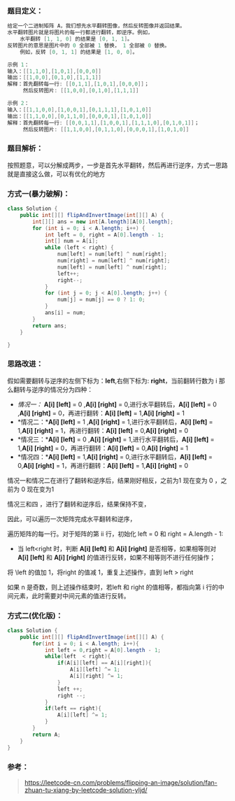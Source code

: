 ### 题目定义：

````java
给定一个二进制矩阵 A，我们想先水平翻转图像，然后反转图像并返回结果。
水平翻转图片就是将图片的每一行都进行翻转，即逆序。例如，
    水平翻转 [1, 1, 0] 的结果是 [0, 1, 1]。
反转图片的意思是图片中的 0 全部被 1 替换， 1 全部被 0 替换。
    例如，反转 [0, 1, 1] 的结果是 [1, 0, 0]。

示例 1：
输入：[[1,1,0],[1,0,1],[0,0,0]]
输出：[[1,0,0],[0,1,0],[1,1,1]]
解释：首先翻转每一行: [[0,1,1],[1,0,1],[0,0,0]]；
     然后反转图片: [[1,0,0],[0,1,0],[1,1,1]]

示例 2：
输入：[[1,1,0,0],[1,0,0,1],[0,1,1,1],[1,0,1,0]]
输出：[[1,1,0,0],[0,1,1,0],[0,0,0,1],[1,0,1,0]]
解释：首先翻转每一行: [[0,0,1,1],[1,0,0,1],[1,1,1,0],[0,1,0,1]]；
     然后反转图片: [[1,1,0,0],[0,1,1,0],[0,0,0,1],[1,0,1,0]]

````

### 题目解析：

按照题意，可以分解成两步，一步是首先水平翻转，然后再进行逆序，方式一思路就是直接这么做，可以有优化的地方

### 方式一(暴力破解)：

````java
class Solution {
    public int[][] flipAndInvertImage(int[][] A) {
        int[][] ans = new int[A.length][A[0].length];
        for (int i = 0; i < A.length; i++) {
            int left = 0, right = A[0].length - 1;
            int[] num = A[i];
            while (left < right) {
                num[left] = num[left] ^ num[right];
                num[right] = num[left] ^ num[right];
                num[left] = num[left] ^ num[right];
                left++;
                right--;
            }
            for (int j = 0; j < A[0].length; j++) {
                num[j] = num[j] == 0 ? 1: 0;
            }
            ans[i] = num;
        }
        return ans;
    }

}
````

### 思路改进：

假如需要翻转与逆序的左侧下标为：**left**,右侧下标为: **right**，当前翻转行数为 i 那么翻转与逆序的情况分为四种：

+ *情况一：* **A[i] [left]** = 0 ,**A[i] [right]** = 0,进行水平翻转后，**A[i] [left]** = 0 ,**A[i] [right]** = 0，再进行翻转：**A[i] [left]** = 1,**A[i] [right]** =  1
+ *情况二：***A[i] [left]** = 1 ,**A[i] [right]** = 1,进行水平翻转后，**A[i] [left]** = 1,**A[i] [right]** = 1，再进行翻转：**A[i] [left]** = 0,**A[i] [right]** =  0
+ *情况三：***A[i] [left]** = 0 ,**A[i] [right]** = 1,进行水平翻转后，**A[i] [left]** = 1,**A[i] [right]** = 0，再进行翻转：**A[i] [left]** = 0,**A[i] [right]** =  1
+ *情况四：***A[i] [left]** = 1,**A[i] [right]** = 0,进行水平翻转后，**A[i] [left]** = 0,**A[i] [right]** = 1，再进行翻转：**A[i] [left]** = 1,**A[i] [right]** =  0

情况一和情况二在进行了翻转和逆序后，结果刚好相反，之前为1 现在变为 0 ，之前为 0 现在变为1 

情况三和四 ，进行了翻转和逆序后，结果保持不变，

因此，可以遍历一次矩阵完成水平翻转和逆序，

遍历矩阵的每一行。对于矩阵的第 ii 行，初始化 left = 0 和 right = A.length - 1:

+ 当 left<right 时，判断 **A[i] [left]** 和 **A[i] [right]** 是否相等，如果相等则对 **A[i] [left]** 和 **A[i] [right]** 的值进行反转，如果不相等则不进行任何操作；

将 \left 的值加 1，将right 的值减 1，重复上述操作，直到 left > right

如果 n 是奇数，则上述操作结束时，若left 和 right 的值相等，都指向第 i 行的中间元素，此时需要对中间元素的值进行反转。



### 方式二(优化版)：

````java
class Solution {
    public int[][] flipAndInvertImage(int[][] A) {
        for(int i = 0; i < A.length; i++){
            int left = 0,right = A[0].length - 1;
            while(left  < right){
                if(A[i][left] == A[i][right]){
                    A[i][left] ^= 1;
                    A[i][right] ^= 1;
                }
                left ++;
                right --;
            }
            if(left == right){
                A[i][left] ^= 1;
            }
        }
        return A;
    }
}
````



### 参考：

> https://leetcode-cn.com/problems/flipping-an-image/solution/fan-zhuan-tu-xiang-by-leetcode-solution-yljd/

